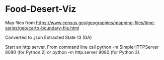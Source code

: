 # Food-Desert-Viz

Map files from 
https://www.census.gov/geographies/mapping-files/time-series/geo/carto-boundary-file.html

Converted to .json
Extracted State 13 (GA)

Start an http server. From command line call python -m SimpleHTTPServer 8080 (for Python 2) or python -m http.server 8080 (for Python 3).